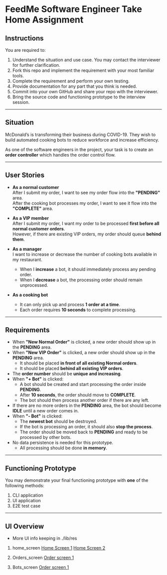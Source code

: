 # FeedMe Software Engineer Take Home Assignment

## Instructions

You are required to:

1. Understand the situation and use case. You may contact the interviewer for further clarification.  
2. Fork this repo and implement the requirement with your most familiar tools.  
3. Complete the requirement and perform your own testing.  
4. Provide documentation for any part that you think is needed.  
5. Commit into your own GitHub and share your repo with the interviewer.  
6. Bring the source code and functioning prototype to the interview session.  

---

## Situation

McDonald’s is transforming their business during COVID-19. They wish to build automated cooking bots to reduce workforce and increase efficiency.  

As one of the software engineers in the project, your task is to create an **order controller** which handles the order control flow.

---

## User Stories

- **As a normal customer**  
  After I submit my order, I want to see my order flow into the **"PENDING"** area.  
  After the cooking bot processes my order, I want to see it flow into the **"COMPLETE"** area.  

- **As a VIP member**  
  After I submit my order, I want my order to be processed **first before all normal customer orders**.  
  However, if there are existing VIP orders, my order should queue **behind them**.  

- **As a manager**  
  I want to increase or decrease the number of cooking bots available in my restaurant.  
  - When I **increase** a bot, it should immediately process any pending order.  
  - When I **decrease** a bot, the processing order should remain unprocessed.  

- **As a cooking bot**  
  - It can only pick up and process **1 order at a time**.  
  - Each order requires **10 seconds** to complete processing.  

---

## Requirements

- When **"New Normal Order"** is clicked, a new order should show up in the **PENDING** area.  
- When **"New VIP Order"** is clicked, a new order should show up in the **PENDING** area.  
  - It should be placed **in front of all existing Normal orders**.  
  - It should be placed **behind all existing VIP orders**.  
- The **order number** should be **unique and increasing**.  
- When **"+ Bot"** is clicked:  
  - A bot should be created and start processing the order inside **PENDING**.  
  - After **10 seconds**, the order should move to **COMPLETE**.  
  - The bot should then process another order if there are any left.  
- If there are no more orders in the **PENDING** area, the bot should become **IDLE** until a new order comes in.  
- When **"- Bot"** is clicked:  
  - The **newest bot** should be destroyed.  
  - If the bot is processing an order, it should also **stop the process**.  
  - The order should be moved back to **PENDING** and ready to be processed by other bots.  
- No data persistence is needed for this prototype.  
  - All processing should be done **in memory**.  

---

## Functioning Prototype

You may demonstrate your final functioning prototype with **one** of the following methods:

1. CLI application  
2. UI application  
3. E2E test case  

---

## UI Overview
- More UI info keeping in ./lib/res

1. home_screen
[Home Screen 1](./lib/res/Screenshot%202025-09-01%20at%2012.37.30 PM.png)
[Home Screen 2](./lib/res/Screenshot%202025-09-01%20at%2012.37.56 PM.png)

2. Orders_screen
[Order screen 1](./lib/res/Screenshot%202025-09-01%20at%2012.39.23 PM.png)

3. Bots_screen
[Order screen 1](./lib/res/Screenshot%202025-09-01%20at%2012.41.53 PM.png)


   